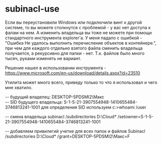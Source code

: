 # subinacl-use

Если вы переустановили Windows или подключили винт к другой системе, то вы можете столкнутся с проблемой - у вас нет доступа к фалам на нем. А изменить владельца вы тоже не можете при помощи стандартного инструмента explorer'а. У меня падало с ошибкой - "Ошибка Не удалось выполнить перечисление объектов в контейнере.", при чем для каждого отдельно взятого файла сменить владельца получается, а рекурсивно для папки - нет. Т.к. файлов было много тысяч, руками изменять не вариант.

Решение нашел в использовании инструмента - https://www.microsoft.com/en-us/download/details.aspx?id=23510
 
Утилита может много всего, приведу только то что я использовал и чего мне хватило.

-- будущий владелец:        DESKTOP-5PDSMI2\Макс  
-- SID будущего владельца:  S-1-5-21-3907554948-1410655484-3746813241-1001 
для определения SID используем c:\>whoami /user

-- смена владельца
subinacl /subdirectories D:\Cloud\* /setowner=S-1-5-21-3907554948-1410655484-3746813241-1001

-- добавляем привилегий учетке для всех папок и файлов
Subinacl /subdirectories D:\Cloud\*  /grant=DESKTOP-5PDSMI2\Макс=F

